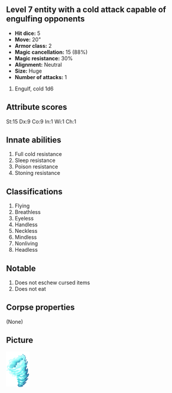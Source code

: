 ## Level 7 entity with a cold attack capable of engulfing opponents
- **Hit dice:** 5
- **Move:** 20"
- **Armor class:** 2
- **Magic cancellation:** 15 (88%)
- **Magic resistance:** 30%
- **Alignment:** Neutral
- **Size:** Huge
- **Number of attacks:** 1
1. Engulf, cold 1d6
## Attribute scores
St:15 Dx:9 Co:9 In:1 Wi:1 Ch:1
## Innate abilities
1. Full cold resistance
2. Sleep resistance
3. Poison resistance
4. Stoning resistance
## Classifications
1. Flying
2. Breathless
3. Eyeless
4. Handless
5. Neckless
6. Mindless
7. Nonliving
8. Headless
## Notable
1. Does not eschew cursed items
2. Does not eat
## Corpse properties
(None)
## Picture
![Ice vortex](https://github.com/hyvanmielenpelit/GnollHackTileSet/blob/main/Monsters/ice_vortex/ice_vortex.png)
